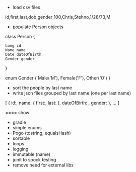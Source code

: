 

- load csv files

id,first,last,dob,gender
100,Chris,Stehno,1/28/73,M

- populate Person objects

class Person {

    Long id
    Name name
    Date dateOfBirth
    Gender gender
}

enum Gender {
    Male('M'), Female('F'), Other('O')
}

- sort the people by last name
- write json files grouped by last name (one per last name)

[
    {
        id:,
        name: { first:, last: },
        dateOfBirth: ,
        gender:
    },
    ...
]

==== show
- gradle
- simple enums
- Pogo (tostring, equalsHash)
- sortable
- loops
- logging
- immutable (name)
- junit to spock testing
- remove need for external libs